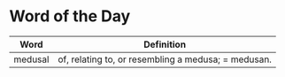 # Word of the Day

|Word|Definition|
|---|---|
|medusal|of, relating to, or resembling a medusa; = medusan.|